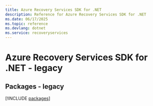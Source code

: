 ```yaml
---
title: Azure Recovery Services SDK for .NET
description: Reference for Azure Recovery Services SDK for .NET
ms.date: 06/17/2025
ms.topic: reference
ms.devlang: dotnet
ms.service: recoveryservices
---
```

# Azure Recovery Services SDK for .NET - legacy
## Packages - legacy
[!INCLUDE [packages](recovery-services-index.md)]